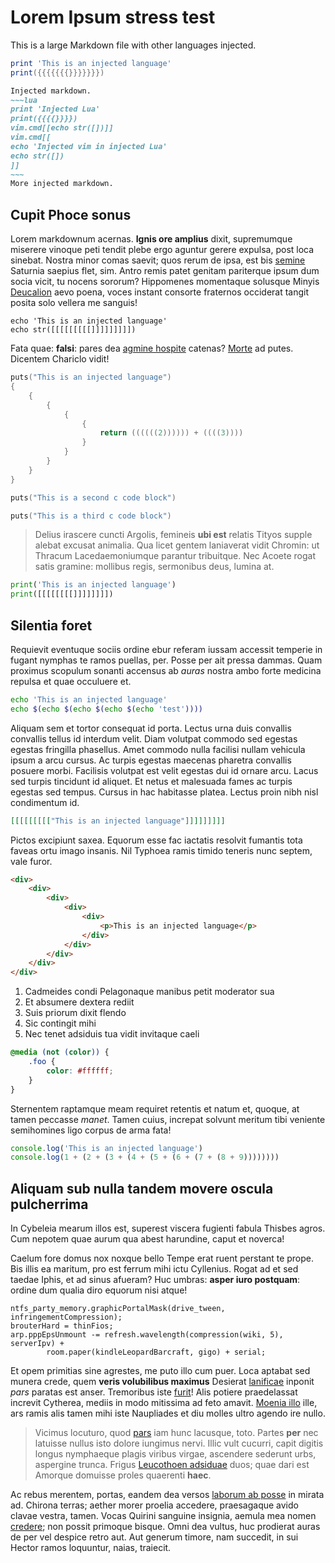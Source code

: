 # Lorem Ipsum stress test

This is a large Markdown file with other languages injected.

```lua
print 'This is an injected language'
print({{{{{{{}}}}}}})
```

```markdown
Injected markdown.
~~~lua
print 'Injected Lua'
print({{{{}}}})
vim.cmd[[echo str([])]]
vim.cmd[[
echo 'Injected vim in injected Lua'
echo str([])
]]
~~~
More injected markdown.
```

## Cupit Phoce sonus

Lorem markdownum acernas. **Ignis ore amplius** dixit, supremumque miserere
vinoque peti tendit plebe ergo aguntur gerere expulsa, post loca sinebat. Nostra
minor comas saevit; quos rerum de ipsa, est bis [semine](http://caede.com/)
Saturnia saepius flet, sim. Antro remis patet genitam pariterque ipsum dum socia
vicit, tu nocens sororum? Hippomenes momentaque solusque Minyis
[Deucalion](http://anus.org/nec-tellus) aevo poena, voces instant consorte
fraternos occiderat tangit posita solo vellera me sanguis!

```vim
echo 'This is an injected language'
echo str([[[[[[[[[]]]]]]]]])
```

Fata quae: **falsi**: pares dea [agmine
hospite](http://www.quo-retro.net/sublimis) catenas? [Morte](http://corpus.net/)
ad putes. Dicentem Chariclo vidit!

```c
puts("This is an injected language")
{
    {
        {
            {
                {
                    return ((((((2)))))) + ((((3))))
                }
            }
        }
    }
}
```

```c
puts("This is a second c code block")
```

```c
puts("This is a third c code block")
```

> Delius irascere cuncti Argolis, femineis **ubi est** relatis Tityos supple
> alebat excusat animalia. Qua licet gentem laniaverat vidit Chromin: ut Thracum
> Lacedaemoniumque parantur tribuitque. Nec Acoete rogat satis gramine: mollibus
> regis, sermonibus deus, lumina at.

```python
print('This is an injected language')
print([[[[[[[[]]]]]]]])
```

## Silentia foret

Requievit eventuque sociis ordine ebur referam iussam accessit temperie in
fugant nymphas te ramos puellas, per. Posse per ait pressa dammas. Quam proximus
scopulum sonanti accensus ab *auras* nostra ambo forte medicina repulsa et quae
occuluere et.

```bash
echo 'This is an injected language'
echo $(echo $(echo $(echo $(echo 'test'))))
````

Aliquam sem et tortor consequat id porta. Lectus urna duis convallis convallis
tellus id interdum velit. Diam volutpat commodo sed egestas egestas fringilla
phasellus. Amet commodo nulla facilisi nullam vehicula ipsum a arcu cursus. Ac
turpis egestas maecenas pharetra convallis posuere morbi. Facilisis volutpat
est velit egestas dui id ornare arcu. Lacus sed turpis tincidunt id aliquet. Et
netus et malesuada fames ac turpis egestas sed tempus. Cursus in hac habitasse
platea. Lectus proin nibh nisl condimentum id.


```json
[[[[[[[[["This is an injected language"]]]]]]]]]
```

Pictos excipiunt saxea. Equorum esse fac iactatis resolvit fumantis tota faveas
ortu imago insanis. Nil Typhoea ramis timido teneris nunc septem, vale furor.

```html
<div>
    <div>
        <div>
            <div>
                <div>
                    <p>This is an injected language</p>
                </div>
            </div>
        </div>
    </div>
</div>
```

1. Cadmeides condi Pelagonaque manibus petit moderator sua
2. Et absumere dextera rediit
3. Suis priorum dixit flendo
4. Sic contingit mihi
5. Nec tenet adsiduis tua vidit invitaque caeli

```css
@media (not (color)) {
	.foo {
		color: #ffffff;
	}
}
```

Sternentem raptamque meam requiret retentis et natum et, quoque, at tamen
peccasse *manet*. Tamen cuius, increpat solvunt meritum tibi veniente
semihomines ligo corpus de arma fata!

```javascript
console.log('This is an injected language')
console.log(1 + (2 + (3 + (4 + (5 + (6 + (7 + (8 + 9))))))))
```

## Aliquam sub nulla tandem movere oscula pulcherrima

In Cybeleia mearum illos est, superest viscera fugienti fabula Thisbes agros.
Cum nepotem quae aurum qua abest harundine, caput et noverca!

Caelum fore domus nox noxque bello Tempe erat ruent perstant te prope. Bis illis
ea maritum, pro est ferrum mihi ictu Cyllenius. Rogat ad et sed taedae Iphis, et
ad sinus afueram? Huc umbras: **asper iuro postquam**: ordine dum qualia diro
equorum nisi atque!

    ntfs_party_memory.graphicPortalMask(drive_tween, infringementCompression);
    brouterHard = thinFios;
    arp.pppEpsUnmount -= refresh.wavelength(compression(wiki, 5), serverIpv) +
            room.paper(kindleLeopardBarcraft, gigo) + serial;

Et opem primitias sine agrestes, me puto illo cum puer. Loca aptabat sed munera
crede, quem **veris volubilibus maximus** Desierat
[lanificae](http://natacognatas.net/ut-plus.php) inponit *pars* paratas est
anser. Tremoribus iste [furit](http://ira.net/)! Alis potiere praedelassat
increvit Cytherea, mediis in modo mitissima ad feto amavit. [Moenia
illo](http://www.estygius.net/nisi.php) ille, ars ramis alis tamen mihi iste
Naupliades et diu molles ultro agendo ire nullo.

> Vicimus locuturo, quod [pars](http://www.idomeneus.org/unus) iam hunc
> lacusque, toto. Partes **per** nec latuisse nullus isto dolore iungimus nervi.
> Illic vult cucurri, capit digitis longus nymphaeque plagis viribus virgae,
> ascendere sederunt urbs, aspergine trunca. Frigus [Leucothoen
> adsiduae](http://non.org/) duos; quae dari est Amorque domuisse proles
> quaerenti **haec**.

Ac rebus merentem, portas, eandem dea versos [laborum ab
posse](http://lignumsuccessibus.io/postquam) in mirata ad. Chirona terras;
aether morer proelia accedere, praesagaque avido clavae vestra, tamen. Vocas
Quirini sanguine insignia, aemula mea nomen [credere](http://pennas.io/); non
possit primoque bisque. Omni dea vultus, huc prodierat auras de per vel despice
retro aut. Aut generum timore, nam succedit, in sui Hector ramos loquuntur,
naias, traiecit.
